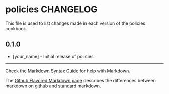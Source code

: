 # policies CHANGELOG

This file is used to list changes made in each version of the policies cookbook.

## 0.1.0
- [your_name] - Initial release of policies

- - -
Check the [Markdown Syntax Guide](http://daringfireball.net/projects/markdown/syntax) for help with Markdown.

The [Github Flavored Markdown page](http://github.github.com/github-flavored-markdown/) describes the differences between markdown on github and standard markdown.
